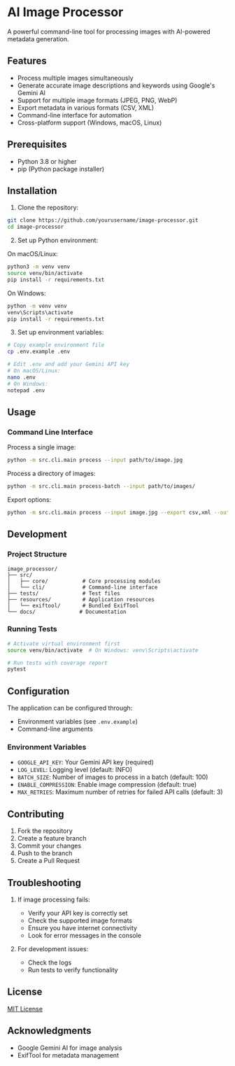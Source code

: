 # AI Image Processor

A powerful command-line tool for processing images with AI-powered metadata generation.

## Features

- Process multiple images simultaneously
- Generate accurate image descriptions and keywords using Google's Gemini AI
- Support for multiple image formats (JPEG, PNG, WebP)
- Export metadata in various formats (CSV, XML)
- Command-line interface for automation
- Cross-platform support (Windows, macOS, Linux)

## Prerequisites

- Python 3.8 or higher
- pip (Python package installer)

## Installation

1. Clone the repository:
```bash
git clone https://github.com/yourusername/image-processor.git
cd image-processor
```

2. Set up Python environment:

On macOS/Linux:
```bash
python3 -m venv venv
source venv/bin/activate
pip install -r requirements.txt
```

On Windows:
```bash
python -m venv venv
venv\Scripts\activate
pip install -r requirements.txt
```

3. Set up environment variables:
```bash
# Copy example environment file
cp .env.example .env

# Edit .env and add your Gemini API key
# On macOS/Linux:
nano .env
# On Windows:
notepad .env
```

## Usage

### Command Line Interface

Process a single image:
```bash
python -m src.cli.main process --input path/to/image.jpg
```

Process a directory of images:
```bash
python -m src.cli.main process-batch --input path/to/images/
```

Export options:
```bash
python -m src.cli.main process --input image.jpg --export csv,xml --output-dir ./output
```

## Development

### Project Structure
```
image_processor/
├── src/
│   ├── core/           # Core processing modules
│   └── cli/            # Command-line interface
├── tests/              # Test files
├── resources/          # Application resources
│   └── exiftool/       # Bundled ExifTool
└── docs/              # Documentation
```

### Running Tests
```bash
# Activate virtual environment first
source venv/bin/activate  # On Windows: venv\Scripts\activate

# Run tests with coverage report
pytest
```

## Configuration

The application can be configured through:
- Environment variables (see `.env.example`)
- Command-line arguments

### Environment Variables

- `GOOGLE_API_KEY`: Your Gemini API key (required)
- `LOG_LEVEL`: Logging level (default: INFO)
- `BATCH_SIZE`: Number of images to process in a batch (default: 100)
- `ENABLE_COMPRESSION`: Enable image compression (default: true)
- `MAX_RETRIES`: Maximum number of retries for failed API calls (default: 3)

## Contributing

1. Fork the repository
2. Create a feature branch
3. Commit your changes
4. Push to the branch
5. Create a Pull Request

## Troubleshooting

1. If image processing fails:
   - Verify your API key is correctly set
   - Check the supported image formats
   - Ensure you have internet connectivity
   - Look for error messages in the console

2. For development issues:
   - Check the logs
   - Run tests to verify functionality

## License

[MIT License](LICENSE)

## Acknowledgments

- Google Gemini AI for image analysis
- ExifTool for metadata management 